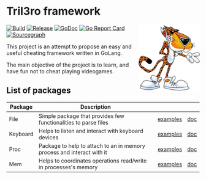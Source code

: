 # Tril3ro framework

<img align="right" width="159px" src="logo.png">

[![Build](https://github.com/jaimelopez/tril3ro/actions/workflows/ci.yml/badge.svg)](https://github.com/jaimelopez/tril3ro/actions/workflows/ci.yml)
[![Release](https://img.shields.io/github/release/jaimelopez/tril3ro.svg?style=flat-square)](https://github.com/jaimelopez/tril3ro/releases)
[![GoDoc](https://pkg.go.dev/badge/github.com/jaimelopez/tril3ro?status.svg)](https://pkg.go.dev/github.com/jaimelopez/tril3ro?tab=doc)
[![Go Report Card](https://goreportcard.com/badge/github.com/jaimelopez/tril3ro)](https://goreportcard.com/report/github.com/jaimelopez/tril3ro)
[![Sourcegraph](https://sourcegraph.com/github.com/jaimelopez/tril3ro/-/badge.svg)](https://sourcegraph.com/github.com/jaimelopez/tril3ro?badge)

This project is an attempt to propose an easy and useful cheating framework written in GoLang.

The main objective of the project is to learn, and have fun not to cheat playing videogames.

## List of packages

| Package  | Description                                                            |                                |                                                                  |
| -------- | ---------------------------------------------------------------------- | ------------------------------ | ---------------------------------------------------------------- |
| File     | Simple package that provides few functionalities to parse files        | [examples](examples/file/)     | [doc](https://pkg.go.dev/github.com/jaimelopez/tril3ro/file)     |
| Keyboard | Helps to listen and interact with keyboard devices                     | [examples](examples/keyboard/) | [doc](https://pkg.go.dev/github.com/jaimelopez/tril3ro/keyboard) |
| Proc     | Package to help to attach to an in memory process and interact with it | [examples](examples/proc/)     | [doc](https://pkg.go.dev/github.com/jaimelopez/tril3ro/proc)     |
| Mem     | Helps to coordinates operations read/write in processes's memory | [examples](examples/mem/)     | [doc](https://pkg.go.dev/github.com/jaimelopez/tril3ro/mem)     |